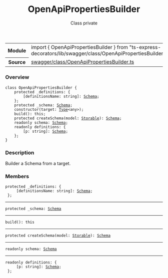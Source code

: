 <header class="symbol-info-header">    <h1 id="openapipropertiesbuilder">OpenApiPropertiesBuilder</h1>    <label class="symbol-info-type-label class">Class</label>    <label class="api-type-label private">private</label>  </header>
<section class="symbol-info">      <table class="is-full-width">        <tbody>        <tr>          <th>Module</th>          <td>            <div class="lang-typescript">                <span class="token keyword">import</span> { OpenApiPropertiesBuilder }                 <span class="token keyword">from</span>                 <span class="token string">"ts-express-decorators/lib/swagger/class/OpenApiPropertiesBuilder"</span>                            </div>          </td>        </tr>        <tr>          <th>Source</th>          <td>            <a href="https://romakita.github.io/ts-express-decorators/#//blob/v2.4.1/src/swagger/class/OpenApiPropertiesBuilder.ts#L0-L0">                swagger/class/OpenApiPropertiesBuilder.ts            </a>        </td>        </tr>                </tbody>      </table>    </section>

### Overview

<pre><code class="typescript-lang"><span class="token keyword">class</span> OpenApiPropertiesBuilder <span class="token punctuation">{</span>
    <span class="token keyword">protected</span> _definitions<span class="token punctuation">:</span> <span class="token punctuation">{</span>
        <span class="token punctuation">[</span>definitionsName<span class="token punctuation">:</span> <span class="token keyword">string</span><span class="token punctuation">]</span><span class="token punctuation">:</span> <a href="#api/swagger/schema"><span class="token">Schema</span></a><span class="token punctuation">;</span>
    <span class="token punctuation">}</span><span class="token punctuation">;</span>
    <span class="token keyword">protected</span> _schema<span class="token punctuation">:</span> <a href="#api/swagger/schema"><span class="token">Schema</span></a><span class="token punctuation">;</span>
    <span class="token keyword">constructor</span><span class="token punctuation">(</span>target<span class="token punctuation">:</span> <a href="#api/common/core/type"><span class="token">Type</span></a><<span class="token keyword">any</span>><span class="token punctuation">)</span><span class="token punctuation">;</span>
    <span class="token function">build</span><span class="token punctuation">(</span><span class="token punctuation">)</span><span class="token punctuation">:</span> this<span class="token punctuation">;</span>
    <span class="token keyword">protected</span> <span class="token function">createSchema</span><span class="token punctuation">(</span>model<span class="token punctuation">:</span> <a href="#api/common/core/storable"><span class="token">Storable</span></a><span class="token punctuation">)</span><span class="token punctuation">:</span> <a href="#api/swagger/schema"><span class="token">Schema</span></a><span class="token punctuation">;</span>
    <span class="token keyword">readonly</span> schema<span class="token punctuation">:</span> <a href="#api/swagger/schema"><span class="token">Schema</span></a><span class="token punctuation">;</span>
    <span class="token keyword">readonly</span> definitions<span class="token punctuation">:</span> <span class="token punctuation">{</span>
        <span class="token punctuation">[</span>p<span class="token punctuation">:</span> <span class="token keyword">string</span><span class="token punctuation">]</span><span class="token punctuation">:</span> <a href="#api/swagger/schema"><span class="token">Schema</span></a><span class="token punctuation">;</span>
    <span class="token punctuation">}</span><span class="token punctuation">;</span>
<span class="token punctuation">}</span></code></pre>

### Description

Builder a Schema from a target.

### Members

<div class="method-overview"><pre><code class="typescript-lang"><span class="token keyword">protected</span> _definitions<span class="token punctuation">:</span> <span class="token punctuation">{</span>
     <span class="token punctuation">[</span>definitionsName<span class="token punctuation">:</span> <span class="token keyword">string</span><span class="token punctuation">]</span><span class="token punctuation">:</span> <a href="#api/swagger/schema"><span class="token">Schema</span></a><span class="token punctuation">;</span>
 <span class="token punctuation">}</span><span class="token punctuation">;</span></code></pre></div>
<hr />
<div class="method-overview"><pre><code class="typescript-lang"><span class="token keyword">protected</span> _schema<span class="token punctuation">:</span> <a href="#api/swagger/schema"><span class="token">Schema</span></a></code></pre></div>
<hr />
<div class="method-overview"><pre><code class="typescript-lang"><span class="token function">build</span><span class="token punctuation">(</span><span class="token punctuation">)</span><span class="token punctuation">:</span> this</code></pre></div>
<hr />
<div class="method-overview"><pre><code class="typescript-lang"><span class="token keyword">protected</span> <span class="token function">createSchema</span><span class="token punctuation">(</span>model<span class="token punctuation">:</span> <a href="#api/common/core/storable"><span class="token">Storable</span></a><span class="token punctuation">)</span><span class="token punctuation">:</span> <a href="#api/swagger/schema"><span class="token">Schema</span></a></code></pre></div>
<hr />
<div class="method-overview"><pre><code class="typescript-lang"><span class="token keyword">readonly</span> schema<span class="token punctuation">:</span> <a href="#api/swagger/schema"><span class="token">Schema</span></a></code></pre></div>
<hr />
<div class="method-overview"><pre><code class="typescript-lang"><span class="token keyword">readonly</span> definitions<span class="token punctuation">:</span> <span class="token punctuation">{</span>
     <span class="token punctuation">[</span>p<span class="token punctuation">:</span> <span class="token keyword">string</span><span class="token punctuation">]</span><span class="token punctuation">:</span> <a href="#api/swagger/schema"><span class="token">Schema</span></a><span class="token punctuation">;</span>
 <span class="token punctuation">}</span><span class="token punctuation">;</span></code></pre></div>
